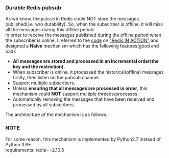 ### Durable Redis pubsub

As we know, the `pubsub` in Redis could NOT store the messages published(i.e. w/o durability). So, when the subscriber is offline, it will miss all the messages during this offline period.  
In order to receive the messages published during the offline period when the subscriber is online, I referred to the [code](https://github.com/josiahcarlson/redis-in-action/blob/master/python/ch06_listing_source.py) on ["Redis IN ACTION"](https://www.amazon.cn/%E5%9B%BE%E4%B9%A6/dp/B016YLS2LM/ref=sr_1_1?ie=UTF8&qid=1507280512&sr=8-1&keywords=redis+in+action) and designed a **Naive** mechanism which has the following features(good and bad):

+ **All messages are stored and processed in an incremental order(the key and the restriction)**.
+ When subscriber is online, it processed the historical(offline) messages firstly, then listen on the pubsub channel.
+ Support multiple subscribers.
+ Unless **ensuring that all messages are processed in order**, this mechanism could **NOT** support multiple threads/processes.
+ Automatically removing the messages that have been received and processed by all subscribers.

The architecture of the mechanism is as follows.
![]()


### NOTE
For some reason, this mechanism is implemented by Python2.7 instead of Python 3.6+.  
requirements: redis==2.10.5

